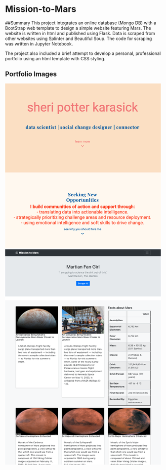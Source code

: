 # Mission-to-Mars

##Summary
This project integrates an online database (Mongo DB) with a BootStrap web template to design a simple website featuring Mars.  The website is written in html and published using Flask.  Data is scraped from other websites using Splinter and Beautiful Soup.  The code for scraping was written in Jupyter Notebook.

The project also included a brief attempt to develop a personal, professional portfolio using an html template with CSS styling.

## Portfolio Images
![Brief Portfolio](portfolioSK.png)
![Screenshot of Mars Website](Martian.png)
